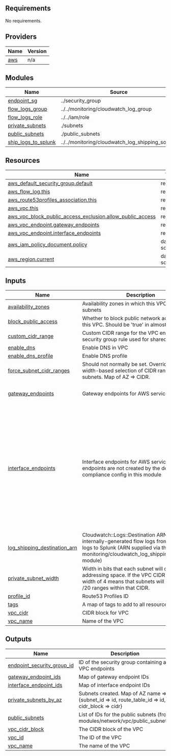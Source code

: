 <!-- BEGIN_TF_DOCS -->
## Requirements

No requirements.

## Providers

| Name | Version |
|------|---------|
| <a name="provider_aws"></a> [aws](#provider\_aws) | n/a |

## Modules

| Name | Source | Version |
|------|--------|---------|
| <a name="module_endpoint_sg"></a> [endpoint\_sg](#module\_endpoint\_sg) | ../security_group | n/a |
| <a name="module_flow_logs_group"></a> [flow\_logs\_group](#module\_flow\_logs\_group) | ../../monitoring/cloudwatch_log_group | n/a |
| <a name="module_flow_logs_role"></a> [flow\_logs\_role](#module\_flow\_logs\_role) | ../../iam/role | n/a |
| <a name="module_private_subnets"></a> [private\_subnets](#module\_private\_subnets) | ./subnets | n/a |
| <a name="module_public_subnets"></a> [public\_subnets](#module\_public\_subnets) | ./public_subnets | n/a |
| <a name="module_ship_logs_to_splunk"></a> [ship\_logs\_to\_splunk](#module\_ship\_logs\_to\_splunk) | ../../monitoring/cloudwatch_log_shipping_source | n/a |

## Resources

| Name | Type |
|------|------|
| [aws_default_security_group.default](https://registry.terraform.io/providers/hashicorp/aws/latest/docs/resources/default_security_group) | resource |
| [aws_flow_log.this](https://registry.terraform.io/providers/hashicorp/aws/latest/docs/resources/flow_log) | resource |
| [aws_route53profiles_association.this](https://registry.terraform.io/providers/hashicorp/aws/latest/docs/resources/route53profiles_association) | resource |
| [aws_vpc.this](https://registry.terraform.io/providers/hashicorp/aws/latest/docs/resources/vpc) | resource |
| [aws_vpc_block_public_access_exclusion.allow_public_access](https://registry.terraform.io/providers/hashicorp/aws/latest/docs/resources/vpc_block_public_access_exclusion) | resource |
| [aws_vpc_endpoint.gateway_endpoints](https://registry.terraform.io/providers/hashicorp/aws/latest/docs/resources/vpc_endpoint) | resource |
| [aws_vpc_endpoint.interface_endpoints](https://registry.terraform.io/providers/hashicorp/aws/latest/docs/resources/vpc_endpoint) | resource |
| [aws_iam_policy_document.policy](https://registry.terraform.io/providers/hashicorp/aws/latest/docs/data-sources/iam_policy_document) | data source |
| [aws_region.current](https://registry.terraform.io/providers/hashicorp/aws/latest/docs/data-sources/region) | data source |

## Inputs

| Name | Description | Type | Default | Required |
|------|-------------|------|---------|:--------:|
| <a name="input_availability_zones"></a> [availability\_zones](#input\_availability\_zones) | Availability zones in which this VPC will create subnets | `set(string)` | n/a | yes |
| <a name="input_block_public_access"></a> [block\_public\_access](#input\_block\_public\_access) | Whether to block public network access to/from this VPC. Should be 'true' in almost all cases | `bool` | `true` | no |
| <a name="input_custom_cidr_range"></a> [custom\_cidr\_range](#input\_custom\_cidr\_range) | Custom CIDR range for the VPC endpoints security group rule used for shared services vpc | `string` | `null` | no |
| <a name="input_enable_dns"></a> [enable\_dns](#input\_enable\_dns) | Enable DNS in VPC | `bool` | `true` | no |
| <a name="input_enable_dns_profile"></a> [enable\_dns\_profile](#input\_enable\_dns\_profile) | Enable DNS profile | `bool` | `true` | no |
| <a name="input_force_subnet_cidr_ranges"></a> [force\_subnet\_cidr\_ranges](#input\_force\_subnet\_cidr\_ranges) | Should not normally be set. Overrides subnet-width-based selection of CIDR ranges for subnets. Map of AZ => CIDR. | `map(string)` | `{}` | no |
| <a name="input_gateway_endpoints"></a> [gateway\_endpoints](#input\_gateway\_endpoints) | Gateway endpoints for AWS services | `set(string)` | <pre>[<br/>  "s3"<br/>]</pre> | no |
| <a name="input_interface_endpoints"></a> [interface\_endpoints](#input\_interface\_endpoints) | Interface endpoints for AWS services whose endpoints are not created by the default compliance config in this module | `set(string)` | <pre>[<br/>  "ec2",<br/>  "ec2messages",<br/>  "ecr.api",<br/>  "ecr.dkr",<br/>  "eks",<br/>  "elasticloadbalancing",<br/>  "guardduty-data",<br/>  "inspector-scan",<br/>  "inspector2",<br/>  "kms",<br/>  "logs",<br/>  "rds",<br/>  "secretsmanager",<br/>  "ssm-incidents",<br/>  "ssm",<br/>  "ssmmessages",<br/>  "sts"<br/>]</pre> | no |
| <a name="input_log_shipping_destination_arn"></a> [log\_shipping\_destination\_arn](#input\_log\_shipping\_destination\_arn) | Cloudwatch::Logs::Destination ARN to ship internally-generated flow logs from CloudWatch logs to Splunk (ARN supplied via the monitoring/cloudwatch\_log\_shipping\_destination module) | `string` | n/a | yes |
| <a name="input_private_subnet_width"></a> [private\_subnet\_width](#input\_private\_subnet\_width) | Width in bits that each subnet will claim in IP addressing space. If the VPC CIDR is a /16, a width of 4 means that subnets will be placed in /20 ranges within that CIDR. | `number` | `4` | no |
| <a name="input_profile_id"></a> [profile\_id](#input\_profile\_id) | Route53 Profiles ID | `string` | `""` | no |
| <a name="input_tags"></a> [tags](#input\_tags) | A map of tags to add to all resources | `map(string)` | `{}` | no |
| <a name="input_vpc_cidr"></a> [vpc\_cidr](#input\_vpc\_cidr) | CIDR block for VPC | `string` | n/a | yes |
| <a name="input_vpc_name"></a> [vpc\_name](#input\_vpc\_name) | Name of the VPC | `string` | n/a | yes |

## Outputs

| Name | Description |
|------|-------------|
| <a name="output_endpoint_security_group_id"></a> [endpoint\_security\_group\_id](#output\_endpoint\_security\_group\_id) | ID of the security group containing all VPC endpoints |
| <a name="output_gateway_endpoint_ids"></a> [gateway\_endpoint\_ids](#output\_gateway\_endpoint\_ids) | Map of gateway endpoint IDs |
| <a name="output_interface_endpoint_ids"></a> [interface\_endpoint\_ids](#output\_interface\_endpoint\_ids) | Map of interface endpoint IDs |
| <a name="output_private_subnets_by_az"></a> [private\_subnets\_by\_az](#output\_private\_subnets\_by\_az) | Subnets created. Map of AZ name => {subnet\_id => id, route\_table\_id => id, cidr\_block => cidr} |
| <a name="output_public_subnets"></a> [public\_subnets](#output\_public\_subnets) | List of IDs for the public subnets (from modules/network/vpc/public\_subnets) |
| <a name="output_vpc_cidr_block"></a> [vpc\_cidr\_block](#output\_vpc\_cidr\_block) | The CIDR block of the VPC |
| <a name="output_vpc_id"></a> [vpc\_id](#output\_vpc\_id) | The ID of the VPC |
| <a name="output_vpc_name"></a> [vpc\_name](#output\_vpc\_name) | The name of the VPC |
<!-- END_TF_DOCS -->